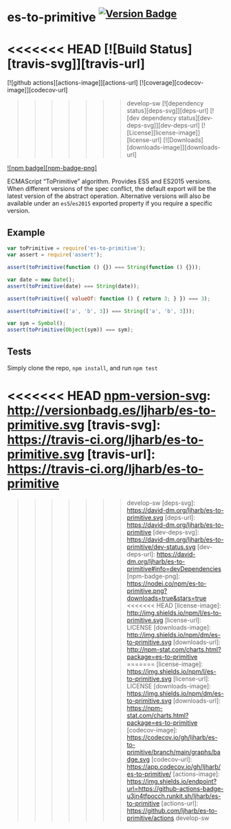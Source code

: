 # es-to-primitive <sup>[![Version Badge][npm-version-svg]][package-url]</sup>

<<<<<<< HEAD
[![Build Status][travis-svg]][travis-url]
=======
[![github actions][actions-image]][actions-url]
[![coverage][codecov-image]][codecov-url]
>>>>>>> develop-sw
[![dependency status][deps-svg]][deps-url]
[![dev dependency status][dev-deps-svg]][dev-deps-url]
[![License][license-image]][license-url]
[![Downloads][downloads-image]][downloads-url]

[![npm badge][npm-badge-png]][package-url]

ECMAScript “ToPrimitive” algorithm. Provides ES5 and ES2015 versions.
When different versions of the spec conflict, the default export will be the latest version of the abstract operation.
Alternative versions will also be available under an `es5`/`es2015` exported property if you require a specific version.

## Example

```js
var toPrimitive = require('es-to-primitive');
var assert = require('assert');

assert(toPrimitive(function () {}) === String(function () {}));

var date = new Date();
assert(toPrimitive(date) === String(date));

assert(toPrimitive({ valueOf: function () { return 3; } }) === 3);

assert(toPrimitive(['a', 'b', 3]) === String(['a', 'b', 3]));

var sym = Symbol();
assert(toPrimitive(Object(sym)) === sym);
```

## Tests
Simply clone the repo, `npm install`, and run `npm test`

[package-url]: https://npmjs.org/package/es-to-primitive
<<<<<<< HEAD
[npm-version-svg]: http://versionbadg.es/ljharb/es-to-primitive.svg
[travis-svg]: https://travis-ci.org/ljharb/es-to-primitive.svg
[travis-url]: https://travis-ci.org/ljharb/es-to-primitive
=======
[npm-version-svg]: https://versionbadg.es/ljharb/es-to-primitive.svg
>>>>>>> develop-sw
[deps-svg]: https://david-dm.org/ljharb/es-to-primitive.svg
[deps-url]: https://david-dm.org/ljharb/es-to-primitive
[dev-deps-svg]: https://david-dm.org/ljharb/es-to-primitive/dev-status.svg
[dev-deps-url]: https://david-dm.org/ljharb/es-to-primitive#info=devDependencies
[npm-badge-png]: https://nodei.co/npm/es-to-primitive.png?downloads=true&stars=true
<<<<<<< HEAD
[license-image]: http://img.shields.io/npm/l/es-to-primitive.svg
[license-url]: LICENSE
[downloads-image]: http://img.shields.io/npm/dm/es-to-primitive.svg
[downloads-url]: http://npm-stat.com/charts.html?package=es-to-primitive
=======
[license-image]: https://img.shields.io/npm/l/es-to-primitive.svg
[license-url]: LICENSE
[downloads-image]: https://img.shields.io/npm/dm/es-to-primitive.svg
[downloads-url]: https://npm-stat.com/charts.html?package=es-to-primitive
[codecov-image]: https://codecov.io/gh/ljharb/es-to-primitive/branch/main/graphs/badge.svg
[codecov-url]: https://app.codecov.io/gh/ljharb/es-to-primitive/
[actions-image]: https://img.shields.io/endpoint?url=https://github-actions-badge-u3jn4tfpocch.runkit.sh/ljharb/es-to-primitive
[actions-url]: https://github.com/ljharb/es-to-primitive/actions
>>>>>>> develop-sw
